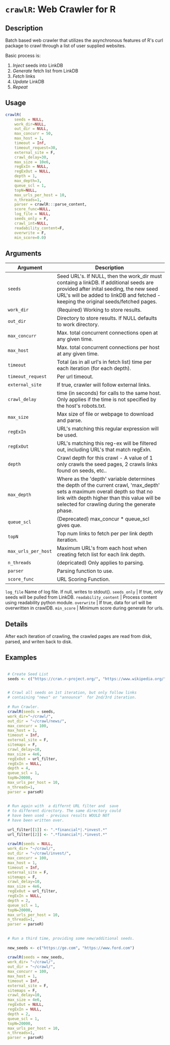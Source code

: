 # `crawlR`: Web Crawler for R

## Description


 Batch based web crawler that utilizes the asynchronous features of R's curl package to crawl through a
 list of user supplied websites.  
 
 Basic process is:
 1. *Inject* seeds into LinkDB
 2. *Generate* fetch list from LinkDB
 3. *Fetch* links
 4. *Update* LinkDB
 4. *Repeat*

 

## Usage

```r
crawlR(
    seeds = NULL,
    work_dir=NULL,
    out_dir = NULL,
    max_concurr = 50,
    max_host = 1,
    timeout = Inf,
    timeout_request=30,
    external_site = F,
    crawl_delay=30,
    max_size = 10e6,
    regExIn = NULL,
    regExOut = NULL,
    depth = 1,
    max_depth=3,
    queue_scl = 1,
    topN=NULL,
    max_urls_per_host = 10,
    n_threads=1,
    parser = crawlR:::parse_content,
    score_func=NULL,
    log_file = NULL,
    seeds_only = F,
    crawl_int=NULL,
    readability_content=F,
    overwrite = F,
    min_score=0.0)
```


## Arguments

Argument      |Description
------------- |----------------
```seeds```     |     Seed URL's. If NULL, then the work_dir must containg a linkDB.  If additional seeds are provided after inital seeding, the new seed URL's will be added to linkDB and fetched - keeping the original seeds/fetched pages.
```work_dir```     |     (Required) Working to store results.
```out_dir```     |     Directory to store results. If NULL defaults to work directory.
```max_concurr```     |     Max. total concurrent connections open at any given time.
```max_host```     |     Max. total concurrent connections per host at any given time.
```timeout```     |     Total (as in all url's in fetch list) time per each iteration (for each depth).
```timeout_request```	| Per url timeout.
```external_site```     |     If true, crawler will follow external links.
```crawl_delay```     |     time (in seconds) for calls to the same host. Only applies if the  time is not specified by the host's robots.txt.
```max_size```     |     Max size of file or webpage to download and parse.
```regExIn```     |     URL's matching this regular expression will be used.
```regExOut```     |     URL's matching this reg-ex  will be filtered out, including URL's that match regExIn.
```depth```     |     Crawl depth for this crawl - A value of 1 only crawls the seed pages, 2 crawls links found on seeds, etc..
```max_depth```     |     Where as the 'depth' variable determines the depth of the current crawl, 'max_depth' sets a maximum overall depth so that no link with depth higher than this value will be selected for crawling during the generate phase.
```queue_scl```     |     (Deprecated) max_concur * queue_scl gives que.
```topN```     |     Top num links to fetch per per link depth iteration.
```max_urls_per_host```     |     Maximum URL's from each host when creating fetch list for each link depth.
```n_threads```     |   (depricated) Only applies to parsing.
```parser```     |     Parsing function to use.
```score_func```	|	URL Scoring Function.
```log_file``` Name of log file. If null, writes to stdout().
```seeds_only```	|	If true, only seeds will be pulled from LinkDB.
```readability_content```	|	Process content using readability python module.
```overwrite```	|	If true, data for url will be overwritten in crawlDB.
```min_score```	|	Minimum score during generate for urls.

## Details


 After each iteration of crawling, the crawled
 pages are read from disk, parsed, and writen
 back to disk. 


## Examples

```r 
 
 # Create Seed List
 seeds <- c("https://cran.r-project.org/", "https://www.wikipedia.org/")
 

 # Crawl all seeds on 1st iteration, but only follow links
 # containing "news" or "announce"  for 2nd/3rd iteration.
 
 # Run Crawler.
 crawlR(seeds = seeds,
 work_dir="~/crawl/",
 out_dir = "~/crawl/news/",
 max_concurr = 100,
 max_host = 1,
 timeout = Inf,
 external_site = F,
 sitemaps = F,
 crawl_delay=10,
 max_size = 4e6,
 regExOut = url_filter,
 regExIn = NULL,
 depth = 4,
 queue_scl = 1,
 topN=20000,
 max_urls_per_host = 10,
 n_threads=1,
 parser = parseR)
 
 
 # Run again with  a differnt URL filter and  save
 # to different directory. The same directory could
 # have been used - previous results WOULD NOT
 # have been written over.
 
 url_filter[[1]] <- ".*financial*|.*invest.*"
 url_filter[[2]] <- ".*financial*|.*invest.*"
 
 crawlR(seeds = NULL,
 work_dir= "~/crawl/",
 out_dir = "~/crawl/invest/",
 max_concurr = 100,
 max_host = 1,
 timeout = Inf,
 external_site = F,
 sitemaps = F,
 crawl_delay=10,
 max_size = 4e6,
 regExOut = url_filter,
 regExIn = NULL,
 depth = 2,
 queue_scl = 1,
 topN=20000,
 max_urls_per_host = 10,
 n_threads=1,
 parser = parseR)
 
 
 # Run a third time, providing some new/additional seeds.
 
 new_seeds <- c("https://ge.com", "https://www.ford.com")
 
 crawlR(seeds = new_seeds,
 work_dir= "~/crawl/",
 out_dir = "~/crawl/",
 max_concurr = 100,
 max_host = 1,
 timeout = Inf,
 external_site = F,
 sitemaps = F,
 crawl_delay=10,
 max_size = 4e6,
 regExOut = NULL,
 regExIn = NULL,
 depth = 2,
 queue_scl = 1,
 topN=20000,
 max_urls_per_host = 10,
 n_threads=1,
 parser = parseR)
 
 
 
 
 ``` 

